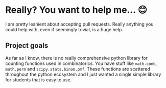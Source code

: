 # Really? You want to help me... :blush:
I am pretty leanient about accepting pull requests.  Really anything you could help with, even if seemingly trivial, is a huge help.  
## Project goals
As far as I know, there is no really comprehensive python library for counting functions used in combinatorics.  You have stuff like `math.comb`, `math.perm` and `scipy.stats.binom.pmf`.  These functions are scattered throughout the python ecosystem and I just wanted a single simple library for students that is easy to use.  
